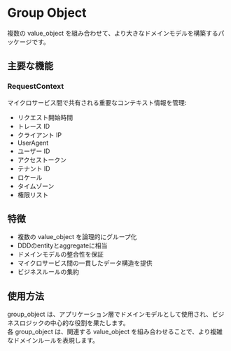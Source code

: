 # Group Object

複数の value_object を組み合わせて、より大きなドメインモデルを構築するパッケージです。

## 主要な機能

### RequestContext

マイクロサービス間で共有される重要なコンテキスト情報を管理:

- リクエスト開始時間
- トレース ID
- クライアント IP
- UserAgent
- ユーザー ID
- アクセストークン
- テナント ID
- ロケール
- タイムゾーン
- 権限リスト

## 特徴
- 複数の value_object を論理的にグループ化
- DDDのentityとaggregateに相当
- ドメインモデルの整合性を保証
- マイクロサービス間の一貫したデータ構造を提供
- ビジネスルールの集約

## 使用方法

group_object は、アプリケーション層でドメインモデルとして使用され、ビジネスロジックの中心的な役割を果たします。  
各 group_object は、関連する value_object を組み合わせることで、より複雑なドメインルールを表現します。
